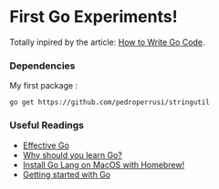 # First Go Experiments!

Totally inpired by the article: [How to Write Go Code](https://golang.org/doc/code.html).

### Dependencies

My first package :

```(bash)
go get https://github.com/pedroperrusi/stringutil
```

### Useful Readings

- [Effective Go](https://golang.org/doc/effective_go.html#names)
- [Why should you learn Go?](https://medium.com/@kevalpatel2106/why-should-you-learn-go-f607681fad65)
- [Install Go Lang on MacOS with Homebrew!](https://ahmadawais.com/install-go-lang-on-macos-with-homebrew/)
- [Getting started with Go](https://medium.com/rungo/working-in-go-workspace-3b0576e0534a)